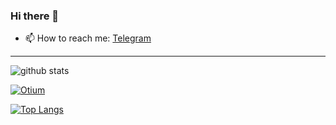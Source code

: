 ### Hi there 👋

- 📫 How to reach me: [Telegram](https://t.me/loot_js)
---

![github stats](https://github-readme-stats.vercel.app/api?username=Lootjs&show_icons=true)

[![Otium](https://github-readme-stats.vercel.app/api/pin/?username=Lootjs&repo=otium)](https://github.com/Lootjs/otium)

[![Top Langs](https://github-readme-stats.vercel.app/api/top-langs/?username=Lootjs)](https://github.com/Lootjs/)
